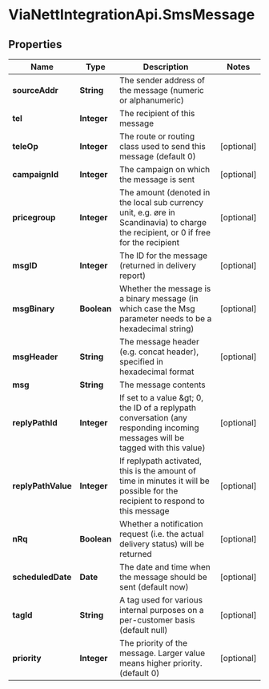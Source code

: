 # ViaNettIntegrationApi.SmsMessage

## Properties
Name | Type | Description | Notes
------------ | ------------- | ------------- | -------------
**sourceAddr** | **String** | The sender address of the message (numeric or alphanumeric) | 
**tel** | **Integer** | The recipient of this message | 
**teleOp** | **Integer** | The route or routing class used to send this message (default 0) | [optional] 
**campaignId** | **Integer** | The campaign on which the message is sent | [optional] 
**pricegroup** | **Integer** | The amount (denoted in the local sub currency unit, e.g. øre in Scandinavia) to charge the recipient, or 0 if free for the recipient | [optional] 
**msgID** | **Integer** | The ID for the message (returned in delivery report) | [optional] 
**msgBinary** | **Boolean** | Whether the message is a binary message (in which case the Msg parameter needs to be a hexadecimal string) | [optional] 
**msgHeader** | **String** | The message header (e.g. concat header), specified in hexadecimal format | [optional] 
**msg** | **String** | The message contents | 
**replyPathId** | **Integer** | If set to a value &amp;gt; 0, the ID of a replypath conversation (any responding incoming messages will be tagged with this value) | [optional] 
**replyPathValue** | **Integer** | If replypath activated, this is the amount of time in minutes it will be possible for the recipient to respond to this message | [optional] 
**nRq** | **Boolean** | Whether a notification request (i.e. the actual delivery status) will be returned | [optional] 
**scheduledDate** | **Date** | The date and time when the message should be sent (default now) | [optional] 
**tagId** | **String** | A tag used for various internal purposes on a per-customer basis (default null) | [optional] 
**priority** | **Integer** | The priority of the message. Larger value means higher priority. (default 0) | [optional] 


